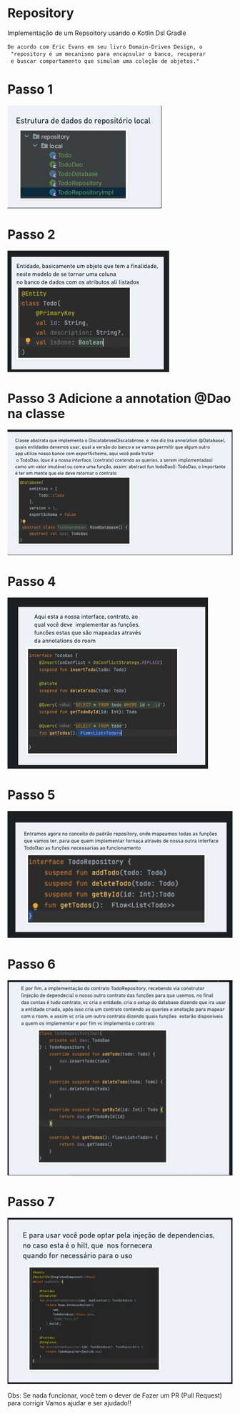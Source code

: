 # Repository

Implementação de um Repsoitory usando o
Kotlin Dsl Gradle


```
De acordo com Eric Evans em seu livro Domain-Driven Design, o
 "repository é um mecanismo para encapsular o banco, recuperar 
 e buscar comportamento que simulam uma coleção de objetos."
```

# Passo 1
![](image/1.png)
# Passo 2
![](image/2.png)
# Passo 3 Adicione a annotation @Dao na classe
![](image/3.png)
# Passo 4
![](image/4.png)
# Passo 5
![](image/5.png)
# Passo 6
![](image/6.png)
# Passo 7
![](image/7.png)

Obs: Se nada funcionar, você tem o dever de Fazer um PR (Pull Request) para corrigir
Vamos ajudar e ser ajudado!!
